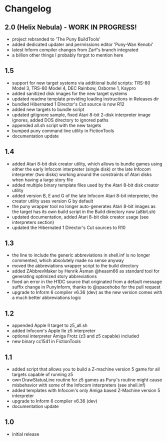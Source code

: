# Changelog

## 2.0 (Helix Nebula) - WORK IN PROGRESS!

* project rebranded to 'The Puny BuildTools'
* added dedicated updater and permissions editor 'Puny-Wan Kenobi'
* latest Inform compiler changes from Zarf's branch integrated
* a billion other things I probably forgot to mention here


## 1.5

* support for new target systems via additional build scripts: TRS-80 Model 3, TRS-80 Model 4, DEC Rainbow, Osborne 1, Kaypro
* added sanitized disk images for the new target systems
* updated readme template providing loading instructions in Releases dir
* bundled Hibernated 1 Director's Cut source is now R12
* added new targets to bundle script
* updated gitignore sample, fixed Atari 8-bit 2-disk interpreter image ignores, added DOS directory to ignored paths
* appended all.sh script with the new targets
* bumped puny command line utility in FictionTools
* documentation update

## 1.4

* added Atari 8-bit disk creator utility, which allows to bundle games using either the early Infocom interpreter (single disk) or the late Infocom interpreter (two disks) working around the constraints of Atari disks when having a large story file
* added multiple binary template files used by the Atari 8-bit disk creator utility
* added version B, E and G of the late Infocom Atari 8-bit interpreter, the creator utility uses version G by default
* the puny wrapper tool no longer auto-generates Atari 8-bit images as the target has its own build script in the Build directory now (a8bit.sh)
* updated documentation, added Atari 8-bit disk creator usage (see interpreters section)
* updated the Hibernated 1 Director's Cut sources to R10


## 1.3

* the line to include the generic abbreviations in shell.inf is no longer commented, which absolutely made no sense anyway
* moved the abbreviations wrapper script to the build directory
* added ZAbbrevMaker by Henrik Åsman @heasm66 as standard tool for generating optimized story abbreviations
* fixed an error in the H1DC source that originated from a default message suffix change in PunyInform, thanks to @spacehobo for the pull request
* upgrade to Inform 6 compiler v6.36 (dev) as the new version comes with a much better abbreviations logic

## 1.2

* appended Apple II target to z5_all.sh
* added Infocom's Apple IIe z5 interpreter
* optional interpreter Amiga Frotz (z3 and z5 capable) included
* new binary cc1541 in FictionTools

## 1.1

* added script that allows you to build a Z-machine version 5 game for all targets capable of running z5
* own DrawStatusLine routine for z5 games as Puny's routine might cause misbehavior with some of the Infocom interpreters (see shell.inf)
* added templates with Infocom's only Amiga based Z-Machine version 5 interpreter
* upgrade to Inform 6 compiler v6.36 (dev)
* documentation update

## 1.0

* initial release